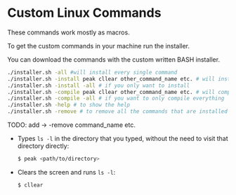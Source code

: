# Custom Linux Commands

These commands work mostly as macros.

To get the custom commands in your machine run the installer.


You can download the commands with the custom written BASH installer.

```bash
./installer.sh -all #will install every single command
./installer.sh -install peak cllear other_command_name etc. # will install only the commands you want
./installer.sh -install -all # if you only want to install
./installer.sh -compile peak cllear other_command_name etc. # will compile only the commands you want
./installer.sh -compile -all # if you want to only compile everything
./installer.sh -help # to show the help
./installer.sh -remove # to remove all the commands that are installed
```
TODO: add -> -remove command_name etc.

- Types `ls -l` in the directory that you typed, without the need to visit that directory directly:
    ```bash
    $ peak <path/to/directory>
    ```

- Clears the screen and runs `ls -l`:
    ```bash
    $ cllear
    ```